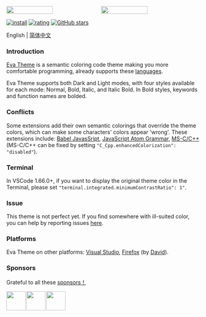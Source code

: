 <p style="display: flex;flex-flow: row wrap;">
    <img width="49%" class="screenshot" src="https://raw.githubusercontent.com/fisheva/Eva-Theme/master/images/screenshots/eva-dark-bold.png" referrerpolicy="no-referrer">
    <img width="49%" class="screenshot" src="https://raw.githubusercontent.com/fisheva/Eva-Theme/master/images/screenshots/eva-light-bold.png" referrerpolicy="no-referrer">
</p>

[![install](https://img.shields.io/vscode-marketplace/i/fisheva.Eva-Theme.svg?style=flat-flat)](https://marketplace.visualstudio.com/items?itemName=fisheva.Eva-Theme) [![rating](https://img.shields.io/visual-studio-marketplace/r/fisheva.Eva-Theme.svg?style=flat)](https://marketplace.visualstudio.com/items/fisheva.Eva-Theme) [![GitHub stars](https://img.shields.io/github/stars/fisheva/Eva-Theme.svg?style=social&label=Star&maxAge=2592000)](https://github.com/fisheva/Eva-Theme)

English | <a title="切换到中文README" href="https://github.com/fisheva/Eva-Theme/blob/master/documents/README_CN.md" target="_blank">简体中文</a>

### Introduction

<a title="Go to the marketplace page of Eva Theme for VSCode." href="https://marketplace.visualstudio.com/items?itemName=fisheva.Eva-Theme" target="_blank">Eva Theme</a><!-- for VSCode--> is a semantic coloring code theme making you more comfortable programming, already supports these <a href="https://github.com/fisheva/Eva-Theme/blob/master/documents/languages.md" target="_blank">languages</a>.

<!-- Requires VSCode version >=1.12.0. -->

Eva Theme supports both Dark and Light modes, with four styles available for each mode: Normal, Bold, Italic, and Italic Bold. In Bold styles, keywords and function names are bolded.

### Conflicts
<!-- You can disable this feature by turning off 'C_Cpp.enhancedColorization' in the settings. -->
Some extensions add their own semantic colorings that override the theme colors, which can make some characters' colors appear 'wrong'. These extensions include: <a href="https://marketplace.visualstudio.com/items?itemName=mgmcdermott.vscode-language-babel" target="_blank">Babel JavasSript</a>, <a href="https://marketplace.visualstudio.com/items?itemName=ms-vscode.js-atom-grammar" target="_blank">JavaScript Atom Grammar</a>, <a href="https://marketplace.visualstudio.com/items?itemName=ms-vscode.cpptools" target="_blank">MS-C/C++</a>(MS-C/C++ can be fixed by setting `"C_Cpp.enhancedColorization": "disabled"`).

### Terminal

In VSCode 1.66.0+, if you want to display the original theme color in the Terminal, please set `"terminal.integrated.minimumContrastRatio": 1"`.
<!--add the following line into your VSCode settings.json More details in this [issue](https://github.com/microsoft/vscode/issues/146406).-->
### Issue

This theme is not perfect yet. If you find somewhere with ill-suited color, you can help by reporting issues <a href="https://github.com/fisheva/Eva-Theme/issues" target="_blank">here</a><!-- , or leave me a comment on <a href="https://marketplace.visualstudio.com/items?itemName=fisheva.Eva-Theme&ssr=false#review-details" target="_blank">Marketplace</a> -->.

### Platforms

Eva Theme on other platforms: [Visual Studio](https://marketplace.visualstudio.com/items?itemName=fisheva.eva-theme-vs), [Firefox](https://addons.mozilla.org/en-US/firefox/addon/eva-dark/) (by [David](https://github.com/hmnd)).

### Sponsors

Grateful to all these [sponsors！](https://github.com/sponsors/fisheva)
<p style="display: flex;flex-flow: row wrap;">
    <a title="JetBrains" style="display:inline-block;text-decoration:none;margin-right:2px;" text-decoration="none" href="https://jb.gg/OpenSourceSupport" target="_blank">
        <img class="sponsor" width="50px" height="50px" src="https://raw.githubusercontent.com/fisheva/Eva-Theme/master/images/sponsors/jetbrains.png" referrerpolicy="no-referrer">
    </a>
    <a title="Andreas Kanz" style="display:inline-block;text-decoration:none;margin-right:2px;" text-decoration="none" href="https://github.com/akanz1" target="_blank">
        <img class="sponsor" width="50px" height="50px" src="https://raw.githubusercontent.com/fisheva/Eva-Theme/master/images/sponsors/Andreas%20Kanz.png" referrerpolicy="no-referrer">
    </a>
    <a title="Joshua Hannaford" style="display:inline-block;text-decoration:none;margin-right:2px;" text-decoration="none" href="https://github.com/Cy-Tek" target="_blank">
        <img class="sponsor" width="50px" height="50px" src="https://raw.githubusercontent.com/fisheva/Eva-Theme/master/images/sponsors/Joshua%20Hannaford.png" referrerpolicy="no-referrer">
    </a>
</p>